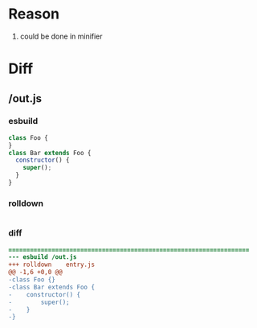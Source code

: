 # Reason
1. could be done in minifier
# Diff
## /out.js
### esbuild
```js
class Foo {
}
class Bar extends Foo {
  constructor() {
    super();
  }
}
```
### rolldown
```js


```
### diff
```diff
===================================================================
--- esbuild	/out.js
+++ rolldown	entry.js
@@ -1,6 +0,0 @@
-class Foo {}
-class Bar extends Foo {
-    constructor() {
-        super();
-    }
-}

```
